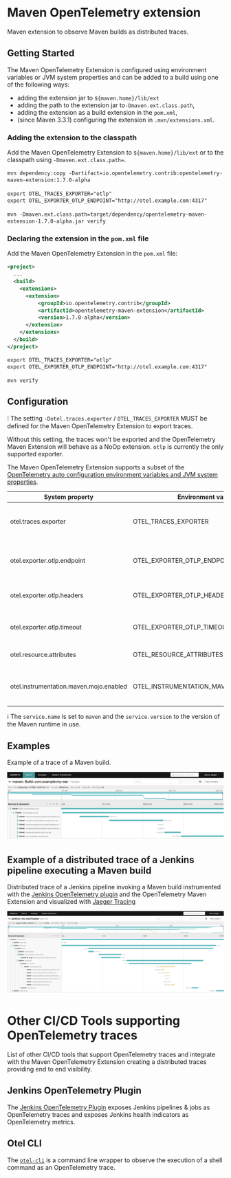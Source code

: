 # Maven OpenTelemetry extension

Maven extension to observe Maven builds as distributed traces.

## Getting Started

The Maven OpenTelemetry Extension is configured using environment variables or JVM system properties and can be added to a build using one of the following ways:
* adding the extension jar to `${maven.home}/lib/ext`
* adding the path to the extension jar to`-Dmaven.ext.class.path`,
* adding the extension as a build extension in the `pom.xml`,
* (since Maven 3.3.1) configuring the extension in `.mvn/extensions.xml`.


### Adding the extension to the classpath

Add the Maven OpenTelemetry Extension to `${maven.home}/lib/ext` or to the classpath using `-Dmaven.ext.class.path=`.

```
mvn dependency:copy -Dartifact=io.opentelemetry.contrib:opentelemetry-maven-extension:1.7.0-alpha

export OTEL_TRACES_EXPORTER="otlp"
export OTEL_EXPORTER_OTLP_ENDPOINT="http://otel.example.com:4317"

mvn -Dmaven.ext.class.path=target/dependency/opentelemetry-maven-extension-1.7.0-alpha.jar verify
```

### Declaring the extension in the `pom.xml` file


Add the Maven OpenTelemetry Extension in the `pom.xml` file:

```xml
<project>
  ...
  <build>
    <extensions>
      <extension>
          <groupId>io.opentelemetry.contrib</groupId>
          <artifactId>opentelemetry-maven-extension</artifactId>
          <version>1.7.0-alpha</version>
      </extension>
    </extensions>
  </build>
</project>
```

```
export OTEL_TRACES_EXPORTER="otlp"
export OTEL_EXPORTER_OTLP_ENDPOINT="http://otel.example.com:4317"

mvn verify
```

## Configuration

❕ The setting `-Dotel.traces.exporter` / `OTEL_TRACES_EXPORTER` MUST be defined for the Maven OpenTelemetry Extension to export traces. 

Without this setting, the traces won't be exported and the OpenTelemetry Maven Extension will behave as a NoOp extension. `otlp` is currently the only supported exporter.

The Maven OpenTelemetry Extension supports a subset of the [OpenTelemetry auto configuration environment variables and JVM system properties](https://github.com/open-telemetry/opentelemetry-java/tree/main/sdk-extensions/autoconfigure).


| System property              | Environment variable        | Default value           | Description                                                               |
|------------------------------|-----------------------------|-------------------------|---------------------------------------------------------------------------|
| otel.traces.exporter         | OTEL_TRACES_EXPORTER        |  `none`          | Select the OpenTelemetry exporter for tracing, the currently only supported values are `none` and `otlp`. `none` makes the instrumentation NoOp |
| otel.exporter.otlp.endpoint  | OTEL_EXPORTER_OTLP_ENDPOINT | `http://localhost:4317` | The OTLP traces and metrics endpoint to connect to. Must be a URL with a scheme of either `http` or `https` based on the use of TLS. |
| otel.exporter.otlp.headers   | OTEL_EXPORTER_OTLP_HEADERS  |                         | Key-value pairs separated by commas to pass as request headers on OTLP trace and metrics requests. |
| otel.exporter.otlp.timeout   | OTEL_EXPORTER_OTLP_TIMEOUT  | `10000`                 | The maximum waiting time, in milliseconds, allowed to send each OTLP trace and metric batch. |
| otel.resource.attributes     | OTEL_RESOURCE_ATTRIBUTES    |                         | Specify resource attributes in the following format: key1=val1,key2=val2,key3=val3 |
| otel.instrumentation.maven.mojo.enabled | OTEL_INSTRUMENTATION_MAVEN_MOJO_ENABLED | `true` | Whether to create spans for mojo goal executions, `true` or `false`. Can be configured to reduce the number of spans created for large builds. |


ℹ️ The `service.name` is set to `maven` and the `service.version` to the version of the Maven runtime in use.


## Examples

Example of a trace of a Maven build.

![](https://raw.githubusercontent.com/open-telemetry/opentelemetry-java-contrib/main/maven-extension/docs/images/maven-execution-trace-jaeger.png)

## Example of a distributed trace of a Jenkins pipeline executing a Maven build

Distributed trace of a Jenkins pipeline invoking a Maven build instrumented with the  [Jenkins OpenTelemetry plugin](https://plugins.jenkins.io/opentelemetry/) and the OpenTelemetry Maven Extension and visualized with [Jaeger Tracing](https://www.jaegertracing.io/)

![](https://raw.githubusercontent.com/open-telemetry/opentelemetry-java-contrib/main/maven-extension/docs/images/jenkins-maven-execution-trace-jaeger.png)

# Other CI/CD Tools supporting OpenTelemetry traces

List of other CI/CD tools that support OpenTelemetry traces and integrate with the Maven OpenTelemetry Extension creating a distributed traces providing end to end visibility.

## Jenkins OpenTelemetry Plugin

The [Jenkins OpenTelemetry Plugin](https://plugins.jenkins.io/opentelemetry/) exposes Jenkins pipelines & jobs as OpenTelemetry traces and exposes Jenkins health indicators as OpenTelemetry metrics.

## Otel CLI

The [`otel-cli`](https://github.com/equinix-labs/otel-cli) is a command line wrapper to observe the execution of a shell command as an OpenTelemetry trace.
